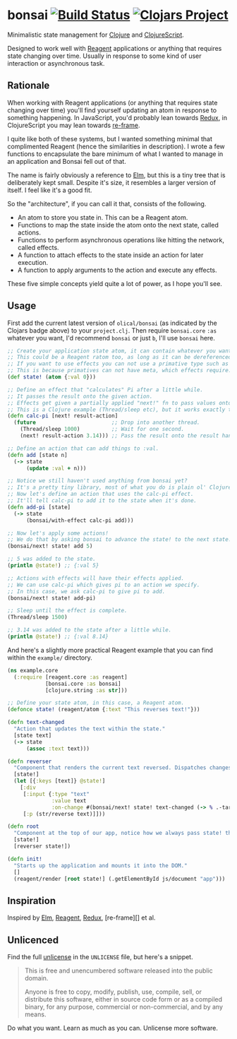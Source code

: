 # bonsai [![Build Status](https://travis-ci.org/Olical/bonsai.svg?branch=master)](https://travis-ci.org/Olical/bonsai) [![Clojars Project](https://img.shields.io/clojars/v/olical/bonsai.svg)](https://clojars.org/olical/bonsai)

Minimalistic state management for [Clojure][] and [ClojureScript][].

Designed to work well with [Reagent][] applications or anything that requires state changing over time. Usually in response to some kind of user interaction or asynchronous task.

## Rationale

When working with Reagent applications (or anything that requires state changing over time) you'll find yourself updating an atom in response to something happening. In JavaScript, you'd probably lean towards [Redux][], in ClojureScript you may lean towards [re-frame][reframe].

I quite like both of these systems, but I wanted something minimal that complimented Reagent (hence the similarities in description). I wrote a few functions to encapsulate the bare minimum of what I wanted to manage in an application and Bonsai fell out of that.

The name is fairly obviously a reference to [Elm][], but this is a tiny tree that is deliberately kept small. Despite it's size, it resembles a larger version of itself. I feel like it's a good fit.

So the "architecture", if you can call it that, consists of the following.

 * An atom to store you state in. This can be a Reagent atom.
 * Functions to map the state inside the atom onto the next state, called actions.
 * Functions to perform asynchronous operations like hitting the network, called effects.
 * A function to attach effects to the state inside an action for later execution.
 * A function to apply arguments to the action and execute any effects.
 
These five simple concepts yield quite a lot of power, as I hope you'll see.

## Usage

First add the current latest version of `olical/bonsai` (as indicated by the Clojars badge above) to your `project.clj`. Then require `bonsai.core` `:as` whatever you want, I'd recommend `bonsai` or just `b`, I'll use `bonsai` here.

```clojure
;; Create your application state atom, it can contain whatever you want.
;; This could be a Reagent ratom too, as long as it can be dereferenced and swapped.
;; If you want to use effects you can not use a primative type such as a number.
;; This is because primatives can not have meta, which effects require.
(def state! (atom {:val 0}))

;; Define an effect that "calculates" Pi after a little while.
;; It passes the result onto the given action.
;; Effects get given a partially applied "next!" fn to pass values onto further actions.
;; This is a Clojure example (Thread/sleep etc), but it works exactly the same in ClojureScript.
(defn calc-pi [next! result-action]
  (future                        ;; Drop into another thread.
    (Thread/sleep 1000)          ;; Wait for one second.
    (next! result-action 3.14))) ;; Pass the result onto the result handler action.

;; Define an action that can add things to :val.
(defn add [state n]
  (-> state
      (update :val + n)))

;; Notice we still haven't used anything from bonsai yet?
;; It's a pretty tiny library, most of what you do is plain ol' Clojure(Script).
;; Now let's define an action that uses the calc-pi effect.
;; It'll tell calc-pi to add it to the state when it's done.
(defn add-pi [state]
  (-> state
      (bonsai/with-effect calc-pi add)))

;; Now let's apply some actions!
;; We do that by asking bonsai to advance the state! to the next state! using an action.
(bonsai/next! state! add 5)

;; 5 was added to the state.
(println @state!) ;; {:val 5}

;; Actions with effects will have their effects applied.
;; We can use calc-pi which gives pi to an action we specify.
;; In this case, we ask calc-pi to give pi to add.
(bonsai/next! state! add-pi)

;; Sleep until the effect is complete.
(Thread/sleep 1500)

;; 3.14 was added to the state after a little while.
(println @state!) ;; {:val 8.14}
```

And here's a slightly more practical Reagent example that you can find within the `example/` directory.

```clojure
(ns example.core
  (:require [reagent.core :as reagent]
            [bonsai.core :as bonsai]
            [clojure.string :as str]))

;; Define your state atom, in this case, a Reagent atom.
(defonce state! (reagent/atom {:text "This reverses text!"}))

(defn text-changed
  "Action that updates the text within the state."
  [state text]
  (-> state
      (assoc :text text)))

(defn reverser
  "Component that renders the current text reversed. Dispatches changes to text-changed."
  [state!]
  (let [{:keys [text]} @state!]
    [:div
     [:input {:type "text"
              :value text
              :on-change #(bonsai/next! state! text-changed (-> % .-target .-value))}]
     [:p (str/reverse text)]]))

(defn root
  "Component at the top of our app, notice how we always pass state! through."
  [state!]
  [reverser state!])

(defn init!
  "Starts up the application and mounts it into the DOM."
  []
  (reagent/render [root state!] (.getElementById js/document "app")))
```

## Inspiration

Inspired by [Elm][], [Reagent][], [Redux][], [re-frame][] et al.

## Unlicenced

Find the full [unlicense][] in the `UNLICENSE` file, but here's a snippet.

>This is free and unencumbered software released into the public domain.
>
>Anyone is free to copy, modify, publish, use, compile, sell, or distribute this software, either in source code form or as a compiled binary, for any purpose, commercial or non-commercial, and by any means.

Do what you want. Learn as much as you can. Unlicense more software.

[clojure]: https://clojure.org/
[clojurescript]: https://clojurescript.org/
[reagent]: https://reagent-project.github.io/
[redux]: http://redux.js.org/docs/introduction/
[reframe]: https://github.com/Day8/re-frame
[elm]: http://elm-lang.org/
[unlicense]: http://unlicense.org/
